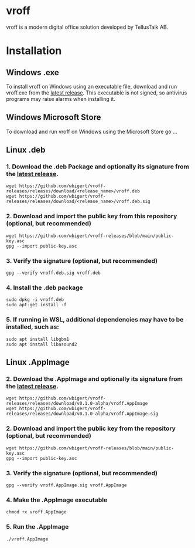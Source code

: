 # vroff
vroff is a modern digital office solution developed by TellusTalk AB.

# Installation

## Windows .exe
To install vroff on Windows using an executable file, download and run vroff.exe from the [latest release](https://github.com/wbigert/vroff-releases/releases). This executable is not signed, so antivirus programs may raise alarms when installing it.

## Windows Microsoft Store
To download and run vroff on Windows using the Microsoft Store go ...

## Linux .deb
### 1. Download the .deb Package and optionally its signature from the [latest release](https://github.com/wbigert/vroff-releases/releases).
    wget https://github.com/wbigert/vroff-releases/releases/download/<release_name>/vroff.deb
    wget https://github.com/wbigert/vroff-releases/releases/download/<release_name>/vroff.deb.sig 

### 2. Download and import the public key from this repository (optional, but recommended)
    wget https://github.com/wbigert/vroff-releases/blob/main/public-key.asc
    gpg --import public-key.asc

### 3. Verify the signature (optional, but recommended)
    gpg --verify vroff.deb.sig vroff.deb

### 4. Install the .deb package
    sudo dpkg -i vroff.deb
    sudo apt-get install -f

### 5. If running in WSL, additional dependencies may have to be installed, such as:
    sudo apt install libgbm1
    sudo apt install libasound2

## Linux .AppImage
### 2. Download the .AppImage and optionally its signature from the [latest release](https://github.com/wbigert/vroff-releases/releases).
    wget https://github.com/wbigert/vroff-releases/releases/download/v0.1.0-alpha/vroff.AppImage
    wget https://github.com/wbigert/vroff-releases/releases/download/v0.1.0-alpha/vroff.AppImage.sig

### 2. Download and import the public key from the repository (optional, but recommended)
    wget https://github.com/wbigert/vroff-releases/blob/main/public-key.asc
    gpg --import public-key.asc

### 3. Verify the signature (optional, but recommended)
    gpg --verify vroff.AppImage.sig vroff.AppImage

### 4. Make the .AppImage executable
    chmod +x vroff.AppImage

### 5. Run the .AppImage
    ./vroff.AppImage
